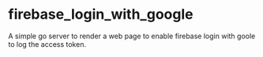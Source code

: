 # firebase_login_with_google

A simple go server to render a web page to enable firebase login with goole to log the access token.
